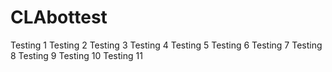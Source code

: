 # CLAbottest
Testing 1
Testing 2
Testing 3
Testing 4
Testing 5
Testing 6
Testing 7
Testing 8
Testing 9
Testing 10
Testing 11
